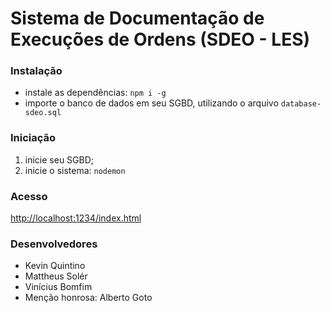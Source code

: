 # Sistema de Documentação de Execuções de Ordens (SDEO - LES)

### Instalação

- instale as dependências: `npm i -g`
- importe o banco de dados em seu SGBD, utilizando o arquivo `database-sdeo.sql`

### Iniciação
1. inicie seu SGBD;
2. inicie o sistema: `nodemon`

### Acesso
[http://localhost:1234/index.html](http://localhost:1234/index.html)

### Desenvolvedores
- Kevin Quintino 
- Mattheus Solér
- Vinícius Bomfim
- Menção honrosa: Alberto Goto
